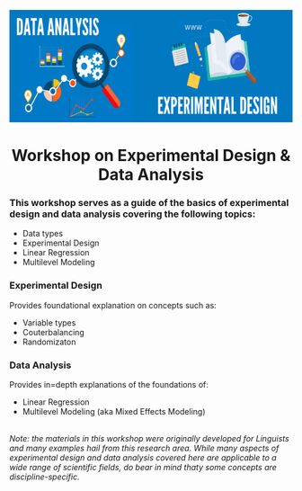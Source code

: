 <p align="center">
  <img width="600" height="200" src="https://github.com/prislb/ExpeDesign_DataAnalysis_Seminar/blob/main/banner.jpeg">
</p>

<h1 align="center"> Workshop on Experimental Design & Data Analysis </h1>

<h3> This workshop serves as a guide of the basics of experimental design and data analysis covering the following topics:</h3>


* Data types
* Experimental Design
* Linear Regression
* Multilevel Modeling

<h3> Experimental Design</h3>
Provides foundational explanation on concepts such as:

* Variable types
* Couterbalancing
* Randomizaton

<h3> Data Analysis </h3>
Provides in=depth explanations of the foundations of:

* Linear Regression
* Multilevel Modeling (aka Mixed Effects Modeling)

<br>
<i> Note: the materials in this workshop were originally developed for Linguists and many examples hail from this research area. While many aspects of experimental design and data analysis covered here are applicable to a wide range of scientific fields, do bear in mind thaty some concepts are discipline-specific.<i>
